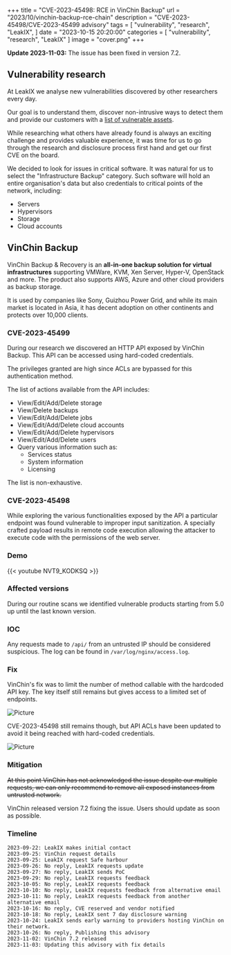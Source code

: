 +++
title = "CVE-2023-45498: RCE in VinChin Backup"
url = "2023/10/vinchin-backup-rce-chain"
description = "CVE-2023-45498/CVE-2023-45499 advisory"
tags = [
    "vulnerability",
    "research",
    "LeakIX",
]
date = "2023-10-15 20:20:00"
categories = [
    "vulnerability",
    "research",
    "LeakIX"
]
image = "cover.png"
+++

**Update 2023-11-03:** The issue has been fixed in version 7.2.

## Vulnerability research

At LeakIX we analyse new vulnerabilities discovered by other researchers every day.

Our goal is to understand them, discover non-intrusive ways to detect them and provide our customers with a [list of vulnerable assets](https://leakix.net/plugins).

While researching what others have already found is always an exciting challenge and provides valuable experience,
it was time for us to go through the research and disclosure process first hand and get our first CVE on the board.
<!--more-->

We decided to look for issues in critical software.
It was natural for us to select the "Infrastructure Backup" category. Such software will hold an entire organisation's data but also credentials to critical points of the network, including:

- Servers
- Hypervisors
- Storage
- Cloud accounts


## VinChin Backup

VinChin Backup & Recovery is an **all-in-one backup solution for virtual infrastructures** supporting VMWare, KVM, Xen Server, Hyper-V, OpenStack and more. The product also supports AWS, Azure and other cloud providers as backup storage.

It is used by companies like Sony, Guizhou Power Grid, and while its main market is located in Asia, it has decent adoption on other continents and protects over 10,000 clients.

### CVE-2023-45499

During our research we discovered an HTTP API exposed by VinChin Backup. This API can be accessed using hard-coded credentials.

The privileges granted are high since ACLs are bypassed for this authentication method.

The list of actions available from the API includes:

- View/Edit/Add/Delete storage
- View/Delete backups
- View/Edit/Add/Delete jobs
- View/Edit/Add/Delete cloud accounts
- View/Edit/Add/Delete hypervisors
- View/Edit/Add/Delete users
- Query various information such as:
  - Services status
  - System information
  - Licensing

The list is non-exhaustive.


### CVE-2023-45498

While exploring the various functionalities exposed by the API a particular endpoint was found vulnerable to improper input sanitization.
A specially crafted payload results in remote code execution allowing the attacker to execute code with the permissions of the web server.

### Demo

{{< youtube NVT9_KODKSQ >}}

###

### Affected versions

During our routine scans we identified vulnerable products starting from 5.0 up until the last known version.

### IOC

Any requests made to `/api/` from an untrusted IP should be considered suspicious. The log can be found in `/var/log/nginx/access.log`.

### Fix

VinChin's fix was to limit the number of method callable with the hardcoded API key. The key itself still remains
but gives access to a limited set of endpoints.

![Picture](/vinchin/vinchin-fix.png)

CVE-2023-45498 still remains though, but API ACLs have been updated to avoid it being reached with hard-coded credentials.

![Picture](/vinchin/vinchin-rce.png)



### Mitigation

~~At this point VinChin has not acknowledged the issue despite our multiple requests, we can only recommend to remove all exposed instances from
untrusted network.~~

VinChin released version 7.2 fixing the issue. Users should update as soon as possible.

### Timeline

```
2023-09-22: LeakIX makes initial contact
2023-09-25: VinChin request details
2023-09-25: LeakIX request Safe harbour
2023-09-26: No reply, LeakIX requests update
2023-09-27: No reply, LeakIX sends PoC
2023-09-29: No reply, LeakIX requests feedback
2023-10-05: No reply, LeakIX requests feedback
2023-10-10: No reply, LeakIX requests feedback from alternative email
2023-10-11: No reply, LeakIX requests feedback from another alternative email
2023-10-16: No reply, CVE reserved and vendor notified
2023-10-18: No reply, LeakIX sent 7 day disclosure warning
2023-10-24: LeakIX sends early warning to providers hosting VinChin on their network.
2023-10-26: No reply, Publishing this advisory
2023-11-02: VinChin 7.2 released
2023-11-03: Updating this advisory with fix details
```

<!---
### First impressions

VinChin Backup & Recovery comes as **prebuilt ISO based on CentOS**. Starting its installation is straight forward and after
setting up the root and user account, the software is up and running on port 443!

We made sure to add our user to the administrative group so `sudo` would let us run command as root once installed.

Once logged in, we can see an NGINX/PHP installation running the frontend at `/usr/share/nginx/vinchin` 

### Encrypting and providing the key

-->
